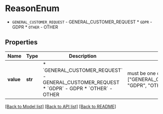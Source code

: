 # ReasonEnum

* `GENERAL_CUSTOMER_REQUEST` - GENERAL_CUSTOMER_REQUEST * `GDPR` - GDPR * `OTHER` - OTHER

## Properties
Name | Type | Description | Notes
------------ | ------------- | ------------- | -------------
**value** | **str** | * &#x60;GENERAL_CUSTOMER_REQUEST&#x60; - GENERAL_CUSTOMER_REQUEST * &#x60;GDPR&#x60; - GDPR * &#x60;OTHER&#x60; - OTHER |  must be one of ["GENERAL_CUSTOMER_REQUEST", "GDPR", "OTHER", ]

[[Back to Model list]](../README.md#documentation-for-models) [[Back to API list]](../README.md#documentation-for-api-endpoints) [[Back to README]](../README.md)


